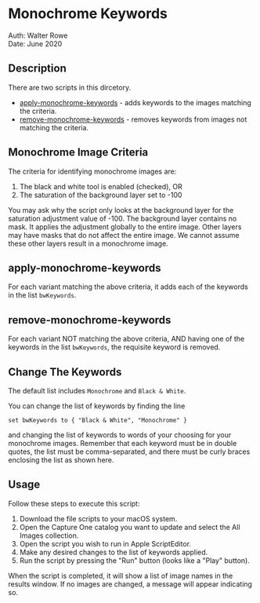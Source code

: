 # Monochrome Keywords

Auth: Walter Rowe<br>
Date: June 2020

## Description

There are two scripts in this dircetory.

* [apply-monochrome-keywords](apply-monochrome-keywords.applescript) - adds keywords to the images matching the criteria.
* [remove-monochrome-keywords](remove-monochrome-keywords.applescript) - removes keywords from images not matching the criteria.

## Monochrome Image Criteria

The criteria for identifying monochrome images are:

1. The black and white tool is enabled (checked), OR
2. The saturation of the background layer set to -100

You may ask why the script only looks at the background layer for the saturation adjustment value of -100. The background layer contains no mask. It applies the adjustment globally to the entire image. Other layers may have masks that do not affect the entire image. We cannot assume these other layers result in a monochrome image.

## apply-monochrome-keywords

For each variant matching the above criteria, it adds each of the keywords in the list ```bwKeywords```.

## remove-monochrome-keywords

For each variant NOT matching the above criteria, AND having one of the keywords in the list ```bwKeywords```, the requisite keyword is removed. 

## Change The Keywords

The default list includes ```Monochrome``` and ```Black & White```.

You can change the list of keywords by finding the line 

```
set bwKeywords to { "Black & White", "Monochrome" }
```

and changing the list of keywords to words of your choosing for your monochrome images. Remember that each keyword must be in double quotes, the list must be comma-separated, and there must be curly braces enclosing the list as shown here.

## Usage

Follow these steps to execute this script:

1. Download the file scripts to your macOS system.
2. Open the Capture One catalog you want to update and select the All Images collection.
3. Open the script you wish to run in Apple ScriptEditor.
4. Make any desired changes to the list of keywords applied.
5. Run the script by pressing the "Run" button (looks like a "Play" button).

When the script is completed, it will show a list of image names in the results window. If no images are changed, a message will appear indicating so.
